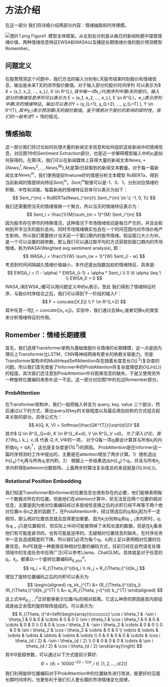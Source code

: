# 方法介绍

在这一部分 我们将详细介绍两部分内容：情绪抽取和时序建模。

![图片1.png](图片1.png)
    Figure1. 模型全体框架。从左到右分别是从每日的新闻标题中提取情绪价值、两种情绪信息特征EWSA和WASA以及捕捉长期情绪价值的股价预测模型Romember。

## 问题定义
在股票预测这个问题中，我们方法的输入分别有L天股市结束时刻股价和情绪信息，输出是未来T天的闭市股价数值。对于输入部分的股价时间序列 可以表示为$ X = (x_1, x_2, ..., x_L), X \in R^{L}$, 其中每一项$x_i$代表序列中第$i$天的股价。输入部分的情绪信息序列可以表示为$ E = (e_1, e_2, ..., e_L), E \in R^{L}$，$e_i$表示序列中第$i$天的情绪特征。输出可以表示$Y = (y_{L+1}, y_{L+2}, ..., y_{L+T} ), Y \in R^{T}$, 其中$y_i$表示预测第$i$天的股价数值。鉴于情感对于股价的影响的即时性，我们的一般考虑$T = 1$的情况。

## 情感抽取
这一部分我们将讨论如何处理大量的新闻文本信息和如何组织这些新闻中的情绪信息，对应图1中的Sentiment Extraction部分，也是近一步解释模型输入中的$e_i$是如何获得的。在第$i$天，我们可以在新闻媒体上获得大量的新闻文本$News_i = \{News_i^{1},News_i^{2}, ..., News_i^{M_i}\}$,$M_i$是第$i$日获取到的新闻文本数量。对于每一篇新闻文本$News_i^{m}$，我们使用提前finetune好的情感分析文本模型 RoBERTa，得到当前新闻的情感倾向特征$Sent_i^{m}$。$Sent_i^{m}$取值可以是-1、0、1，分别对应情绪的积极、中性和消极。每篇新闻的情绪特征具体可以表示为如下：
$$
    Sent_i^{m} = RoBERTa(News_i^{m})\\ 
    Sent_i^{m} \in \{ -1, 0, 1\}
$$
我们还需要把当天的情绪值做一个聚合，所以当天的情绪特征表示为：
$$
    Sent_i = \frac{1}{M}\sum_{m = 1}^{M} Sent_i^{m}
$$
因为股市存在停市的特殊情况，这种情况下市场情绪依旧是每日产生的，并且会影响到开市当天的股价走向。同时市场情绪确实也会在一个时间范围内对市场价格产生影响，所以我们需要统计当天前一个窗口期内的股市情绪。假设窗口大小为W，是一个可以设置的超参数，那么我们可以通过取平均的方式获取到窗口期内的市场情绪，称为WASA(Weighted avg sentiment analysis), 即：
$$
   WASA_i = \frac{1}{W} \sum_{w = 1}^{W} Sent_{i - w}
$$
考虑到时间间隔越久情绪价值越小，本作还提出指数加权的情绪特征，具体是:
$$
    EWSA_i = (1 - \alpha) * EWSA_{i-1} +  \alpha * Sent_i \\
    0 \lt \alpha \leq 1 \\
    EWSA_0 = 0
$$
WASA_i和EWSA_i都可以用问题定义中的$e_i$表示。至此 我们得到了情绪特征时序，与股价时序结合之后，我们可以得到下一阶段的输入$F$：
$$
    F = concate([X,E]) \\
    F \in R^{L×2}
$$
其中任意一项$f_i = concate([x_i, e_i])$。实验中，我们通过去掉$e_i$,或者切换$e_i$的类型来分析情绪特征的作用。

## Romember：情绪长期建模
首先，我们选择Transformer架构为基础做股价与情绪的长期建模，这一点是因为理论上Transformer比LSTM，CNN等神经网络有更长的依赖关联能力。但是Transformer架构中的MultiHeadSelfAttention存在随着长度变长$O(L^2)$复杂度的问题。所以我们首先借鉴了Informer中的ProbAttention将复杂度降低到$O(Lln(L))$的程度。其次我们还注意到ProbAttention中对距离信息的缺失，于是又使用另外一种旋转位置编码来弥补这一不足。这一部分对应图1中的右边Romember部分。
### ProbAttention
在Transformer架构中，我们一般把输入转变为 query, key, value 三个部分，然后通过以下的方式，算出query对key的关联程度以及最后用加权和的方式组合起来关联的部分。具体公式为：
$$
    A(Q, K, V) = Softmax(\frac{QK^{T}}{\sqrt{d}})V
$$
其中$ Q \in R^{L_Q×d}, K \in R^{L_K×d}, V \in R^{L_V ×d}$。为了深入讨论，我们令$q_i, k_i, v_i$ 代表 $Q,K,V$中的一项。 对于Q每一项$q_i$都会计算其与所有$k_i$的内积值$a_{ij} = q_ik_j^{T}$，这也是复杂度是$O(L^2)$的原因。
ProbAttention是在Informer这一篇时序预测的工作中提出的，主要是在attention增加了两步计算。1）随机选出$ln(L_k)$个$k_j$再与所有$q_i$求内积。2） 根据上一步结果选出$ln(L_q)$个$q_i$，并且与所有$k_j$求内积得到attenion分数矩阵。上面两步的算法复杂度总的来说就是$O(Llin(L))$。
### Rotational Position Embedding

我们知道Transformer和Informer的位置信息也很有存在的必要，他们能够表明每一个数据点所在的位置。但是他们在attenion计算中，却无法反应两个位置的相对信息，主要是因为绝对位置编码经过多层线性变换之后的点积已经不再等于两个绝对位置$m与n$之差的函数了。在ProbAttention中，经过筛选后的$q_i$和$k_j$因为不一定相邻，那么相对位置信息就会显得更加重要。因为$k_j$分别和$q_i$和$q_{i+1}$求内积时，$q_i$与$q_{i+1}$只是位置相邻，但实际上中间可能被筛掉了未知长度的数据，但是在$k_j$看来 他们有可能是紧邻的，也有可能是逆序的。无疑相对位置信息的缺失，在时序任务中一定会造成精度的下降。所以我们必须为每个$q_i、k_i$附上足以表明相对位置的位置信息。RoPE就是一种能够反映相对位置的编码方式，目前已经在自然语言处理领域中的生成任务中应用广泛(可以参考Llama、ChatGLM)。具体就是对于任意的$q_i$，$k_j$，都乘以一个旋转位置编码$R_{\theta,pos}^{d}$。
$$
    rq_i = R_{\Theta,i}^{d}q_i \\
    rk_j = R_{\Theta,i}^{d}k_j
$$
增加了旋转位置编码之后的内积可以表示为:
$$
\begin{aligned}
    rq_irk_j^{T} &= (R_{\Theta,i}^{d}q_i)(R_{\Theta,i}^{d}k_j)^{T} \\
    &= q_iR_{\Theta, j-i}^{d} k_j^{T}
\end{aligned}
$$
这上式中$R_{\theta, j-i}^{d}$正好能够表示位置$i$与$j$的相对距离。它这么神奇的原因是其内部组成是由正余弦的旋转矩阵组成的。可以表示为:
$$
R_{\Theta, i}^d=\left(\begin{array}{ccccccc}
\cos i \theta_1 & -\sin i \theta_1 & 0 & 0 & \cdots & 0 & 0 \\
\sin i \theta_1 & \cos i \theta_1 & 0 & 0 & \cdots & 0 & 0 \\
0 & 0 & \cos i \theta_2 & -\sin i \theta_2 & \cdots & 0 & 0 \\
0 & 0 & \sin i \theta_2 & \cos i \theta_2 & \cdots & 0 & 0 \\
\vdots & \vdots & \vdots & \vdots & \ddots & \vdots & \vdots \\
0 & 0 & 0 & 0 & \cdots & \cos i \theta_{d / 2} & -\sin i \theta_{d / 2} \\
0 & 0 & 0 & 0 & \cdots & \sin i \theta_{d / 2} & \cos i \theta_{d / 2}
\end{array}\right)
$$
其中$\Theta$是超参数，可以通过以下方式提前计算好:
$$
\Theta = \{\theta_i = 10000^{-2(i - 1)/d}, i \in [1,2, ..., d/2]\}
$$
我们利用旋转位置编码对于ProbAttention中的位置缺失进行改进，能更好的见面长期时间序列，也更有利于我们引入更长期的市场情绪变化规律。